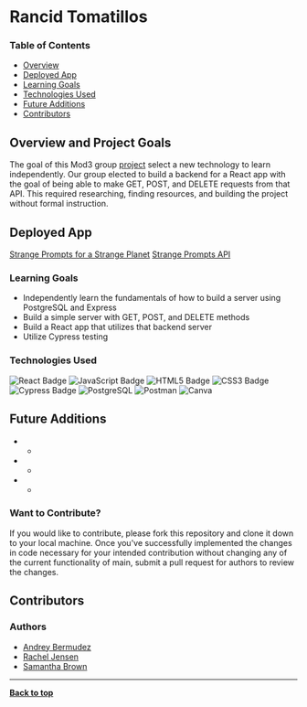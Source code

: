 # Rancid Tomatillos

### Table of Contents
- [Overview](#overview-and-project-goals)
- [Deployed App](#deployed-app)
- [Learning Goals](#learning-goals)
- [Technologies Used](#technologies-used)
- [Future Additions](#future-additions)
- [Contributors](#contributors)

## Overview and Project Goals 

The goal of this Mod3 group [project](https://frontend.turing.edu/projects/module-3/stretch.html) select a new technology to learn independently. Our group elected to build a backend for a React app with the goal of being able to make GET, POST, and DELETE requests from that API. This required researching, finding resources, and building the project without formal instruction. 

## Deployed App 

[Strange Prompts for a Strange Planet](https://strange-prompts.herokuapp.com/)
[Strange Prompts API](https://github.com/rachelJensen/strange-prompts-api)


### Learning Goals

- Independently learn the fundamentals of how to build a server using PostgreSQL and Express
- Build a simple server with GET, POST, and DELETE methods
- Build a React app that utilizes that backend server
- Utilize Cypress testing


### Technologies Used

<p text-align="center"> 
    <img alt="React Badge" src="https://img.shields.io/badge/React-61DAFB?logo=react&logoColor=000&style=flat-square)" />
    <img alt="JavaScript Badge" src="https://img.shields.io/badge/JavaScript-F7DF1E?logo=javascript&logoColor=000&style=flat-square" />
    <img alt="HTML5 Badge" src="https://img.shields.io/badge/HTML5-E34F26?logo=html5&logoColor=fff&style=flat-square" />
    <img alt="CSS3 Badge" src="https://img.shields.io/badge/CSS3-1572B6?logo=css3&logoColor=fff&style=flat-square" />
    <img alt="Cypress Badge" src="https://img.shields.io/badge/Cypress-17202C?logo=cypress&logoColor=fff&style=flat-square" />
    <img alt="PostgreSQL" src="https://img.shields.io/badge/PostgreSQL-316192?style=for-the-badge&logo=postgresql&logoColor=white" />
    <img alt="Postman" src="https://img.shields.io/badge/Postman-FF6C37?style=for-the-badge&logo=Postman&logoColor=white" />
    <img alt="Canva" src="https://img.shields.io/badge/Canva-%2300C4CC.svg?&style=for-the-badge&logo=Canva&logoColor=white" />
</p>

## Future Additions

- *
- * 
- *

### Want to Contribute?
If you would like to contribute, please fork this repository and clone it down to your local machine. Once you've successfully implemented the changes in code necessary for your intended contribution without changing any of the current functionality of main, submit a pull request for authors to review the changes.


## Contributors
### Authors
- [Andrey Bermudez](https://github.com/Andrey-1992)
- [Rachel Jensen](https://github.com/rachelJensen)
- [Samantha Brown](https://github.com/Samantha-Brown)

**************************************************************************

**[Back to top](#table-of-contents)**
